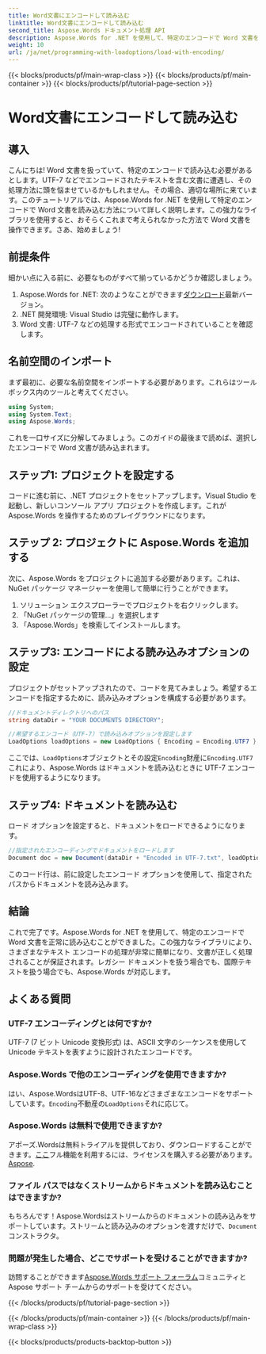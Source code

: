 ```yaml
---
title: Word文書にエンコードして読み込む
linktitle: Word文書にエンコードして読み込む
second_title: Aspose.Words ドキュメント処理 API
description: Aspose.Words for .NET を使用して、特定のエンコードで Word 文書を読み込む方法を学習します。詳細な説明を含むステップバイステップのガイドです。
weight: 10
url: /ja/net/programming-with-loadoptions/load-with-encoding/
---
```


{{< blocks/products/pf/main-wrap-class >}}
{{< blocks/products/pf/main-container >}}
{{< blocks/products/pf/tutorial-page-section >}}

# Word文書にエンコードして読み込む

## 導入

こんにちは! Word 文書を扱っていて、特定のエンコードで読み込む必要があるとします。UTF-7 などでエンコードされたテキストを含む文書に遭遇し、その処理方法に頭を悩ませているかもしれません。その場合、適切な場所に来ています。このチュートリアルでは、Aspose.Words for .NET を使用して特定のエンコードで Word 文書を読み込む方法について詳しく説明します。この強力なライブラリを使用すると、おそらくこれまで考えられなかった方法で Word 文書を操作できます。さあ、始めましょう!

## 前提条件

細かい点に入る前に、必要なものがすべて揃っているかどうか確認しましょう。

1.  Aspose.Words for .NET: 次のようなことができます[ダウンロード](https://releases.aspose.com/words/net/)最新バージョン。
2. .NET 開発環境: Visual Studio は完璧に動作します。
3. Word 文書: UTF-7 などの処理する形式でエンコードされていることを確認します。

## 名前空間のインポート

まず最初に、必要な名前空間をインポートする必要があります。これらはツールボックス内のツールと考えてください。

```csharp
using System;
using System.Text;
using Aspose.Words;
```

これを一口サイズに分解してみましょう。このガイドの最後まで読めば、選択したエンコードで Word 文書が読み込まれます。

## ステップ1: プロジェクトを設定する

コードに進む前に、.NET プロジェクトをセットアップします。Visual Studio を起動し、新しいコンソール アプリ プロジェクトを作成します。これが Aspose.Words を操作するためのプレイグラウンドになります。

## ステップ 2: プロジェクトに Aspose.Words を追加する

次に、Aspose.Words をプロジェクトに追加する必要があります。これは、NuGet パッケージ マネージャーを使用して簡単に行うことができます。

1. ソリューション エクスプローラーでプロジェクトを右クリックします。
2. 「NuGet パッケージの管理...」を選択します
3. 「Aspose.Words」を検索してインストールします。

## ステップ3: エンコードによる読み込みオプションの設定

プロジェクトがセットアップされたので、コードを見てみましょう。希望するエンコードを指定するために、読み込みオプションを構成する必要があります。

```csharp
//ドキュメントディレクトリへのパス
string dataDir = "YOUR DOCUMENTS DIRECTORY";

//希望するエンコード（UTF-7）で読み込みオプションを設定します
LoadOptions loadOptions = new LoadOptions { Encoding = Encoding.UTF7 };
```

ここでは、`LoadOptions`オブジェクトとその設定`Encoding`財産に`Encoding.UTF7`これにより、Aspose.Words はドキュメントを読み込むときに UTF-7 エンコードを使用するようになります。

## ステップ4: ドキュメントを読み込む

ロード オプションを設定すると、ドキュメントをロードできるようになります。

```csharp
//指定されたエンコーディングでドキュメントをロードします
Document doc = new Document(dataDir + "Encoded in UTF-7.txt", loadOptions);
```

このコード行は、前に設定したエンコード オプションを使用して、指定されたパスからドキュメントを読み込みます。

## 結論

これで完了です。Aspose.Words for .NET を使用して、特定のエンコードで Word 文書を正常に読み込むことができました。この強力なライブラリにより、さまざまなテキスト エンコードの処理が非常に簡単になり、文書が正しく処理されることが保証されます。レガシー ドキュメントを扱う場合でも、国際テキストを扱う場合でも、Aspose.Words が対応します。

## よくある質問

### UTF-7 エンコーディングとは何ですか?
UTF-7 (7 ビット Unicode 変換形式) は、ASCII 文字のシーケンスを使用して Unicode テキストを表すように設計されたエンコードです。

### Aspose.Words で他のエンコーディングを使用できますか?
はい、Aspose.WordsはUTF-8、UTF-16などさまざまなエンコードをサポートしています。`Encoding`不動産の`LoadOptions`それに応じて。

### Aspose.Words は無料で使用できますか?
 アポーズ.Wordsは無料トライアルを提供しており、ダウンロードすることができます。[ここ](https://releases.aspose.com/)フル機能を利用するには、ライセンスを購入する必要があります。[Aspose](https://purchase.aspose.com/buy).

### ファイル パスではなくストリームからドキュメントを読み込むことはできますか?
もちろんです！Aspose.Wordsはストリームからのドキュメントの読み込みをサポートしています。ストリームと読み込みのオプションを渡すだけで、`Document`コンストラクタ。

### 問題が発生した場合、どこでサポートを受けることができますか?
訪問することができます[Aspose.Words サポート フォーラム](https://forum.aspose.com/c/words/8)コミュニティと Aspose サポート チームからのサポートを受けてください。

{{< /blocks/products/pf/tutorial-page-section >}}

{{< /blocks/products/pf/main-container >}}
{{< /blocks/products/pf/main-wrap-class >}}

{{< blocks/products/products-backtop-button >}}
